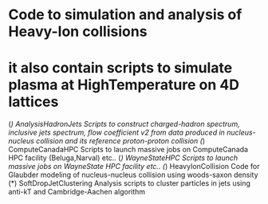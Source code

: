 # Code to simulation and analysis of Heavy-Ion collisions
# it also contain scripts to simulate plasma at HighTemperature on 4D lattices

(*) AnalysisHadronJets
    Scripts to construct charged-hadron spectrum, inclusive jets spectrum, flow coefficient v2 from data produced in nucleus-nucleus collision and its reference proton-proton collision
(*) ComputeCanadaHPC
    Scripts to launch massive jobs on ComputeCanada HPC facility (Beluga,Narval) etc..
(*) WayneStateHPC
    Scripts to launch massive jobs on WayneState HPC facility etc..
(*) HeavyIonCollision
    Code for Glaubder modeling of nucleus-nucleus collision using woods-saxon density
(*) SoftDropJetClustering
    Analysis scripts to cluster particles in jets using anti-kT and Cambridge-Aachen algorithm
    
